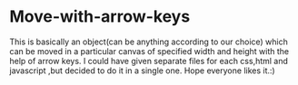 # Move-with-arrow-keys
This is basically an object(can be anything according to our choice) which can be moved in a particular canvas of specified width and height with the help of arrow keys.
I could have given separate files for each css,html and javascript ,but decided to do it in a single one.
Hope everyone likes it.:)
